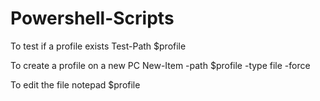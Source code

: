 Powershell-Scripts
==================

To test if a profile exists
Test-Path $profile

To create a profile on a new PC
New-Item -path $profile -type file -force

To edit the file
notepad $profile



